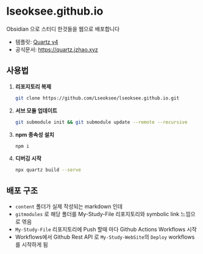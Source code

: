 # lseoksee.github.io

Obsidian 으로 스터디 한것들을 웹으로 배포합니다

- 템플릿: [Quartz v4](https://github.com/jackyzha0/quartz)
- 공식문서: https://quartz.jzhao.xyz

## 사용법

1. **리포지토리 복제**

   ```bash
   git clone https://github.com/Lseoksee/lseoksee.github.io.git
   ```

2. **서브 모듈 업데이트**

   ```bash
   git submodule init && git submodule update --remote --recursive
   ```

3. **npm 종속성 설치**

   ```bash
   npm i
   ```

4. **디버깅 시작**

   ```bash
   npx quartz build --serve
   ```

## 배포 구조

- `content` 폴더가 실제 작성되는 markdown 인데
- `gitmodules` 로 해당 폴더를 My-Study-File 리포지토리와 symbolic link 느낌으로 엮음
- `My-Study-File` 리포지토리에 Push 할때 마다 Github Actions Workflows 시작
- Workflows에서 Github Rest API 로 `My-Study-WebSite`의 `Deploy` workflows 를 시작하게 됨
